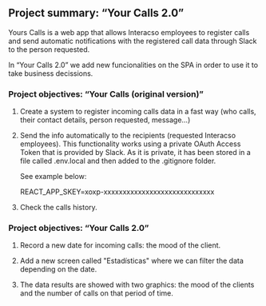 

## Project summary: “Your Calls 2.0”

Yours Calls is a web app that allows Interacso employees to register calls and send automatic notifications with the registered call data through Slack to the person requested.

In “Your Calls 2.0” we add new funcionalities on the SPA in order to use it to take business decissions.

### Project objectives: “Your Calls (original version)”

1. Create a system to register incoming calls data in a fast way (who calls, their contact details, person requested, message...)

2. Send the info automatically to the recipients (requested Interacso employees). This functionality works using a private OAuth Access Token that is provided by Slack. As it is private, it has been stored in a file called .env.local and then added to the .gitignore folder.

    See example below:


    REACT_APP_SKEY=xoxp-xxxxxxxxxxxxxxxxxxxxxxxxxxxxx


3. Check the calls history.

### Project objectives: “Your Calls 2.0”

1. Record a new date for incoming calls: the mood of the client.

2. Add a new screen called "Estadísticas" where we can filter the data depending on the date.

3. The data results are showed with two graphics: the mood of the clients and the number of calls on that period of time.
















